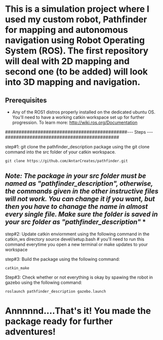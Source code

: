 
# This is a simulation project where I used my custom robot, Pathfinder for mapping and autonomous navigation using Robot Operating System (ROS). The first repository will deal with 2D mapping and second one (to be added) will look into 3D mapping and navigation. #



## Prerequisites ##
* Any of the ROS1 distros properly installed on the dedicated ubuntu OS. You'll need to have a working catkin workspace set up for further progression. To learn more: http://wiki.ros.org/Documentation

#############################################--- Steps ---##########################################

step#1: git clone the pathfinder_description package using the git clone command into the src folder of your catkin workspace.

`git clone https://github.com/AntarCreates/pathfinder.git `

## _Note: The package in your src folder must be named as "pathfinder_description", otherwise, the commands given in the other instructive files will not work. You can change it if you want, but then you have to chanage the name in almost every single file. Make sure the folder is saved in your src folder as "pathfinder_description"_ * ##

step#2: Update catkin enviornment using the following command in the catkin_ws directory
source devel/setup.bash # you'll need to run this command everytime you open a new terminal or make updates to your workspace

step#3: Build the package using the following command:

`catkin_make`

Step#3: Check whether or not everything is okay by spawing the robot in gazebo using the following command:

`roslaunch pathfinder_description gazebo.launch`


# Annnnnd....That's it! You made the package ready for further adventures! #
